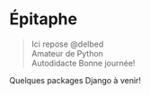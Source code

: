 <!---
 __________________________________
!         __             __        !
!      | |   |     |    |      |   !
!    __| |_  |     |__  |_   __|   !
!   |  | |   |     |  | |   |  |   !
!   |__| |__ |__   |__| |__ |__|   !
!__________________________________!
--->

# Épitaphe
> Ici repose @delbed  
> Amateur de Python  
> Autodidacte
> Bonne journée!  

Quelques packages Django à venir!
